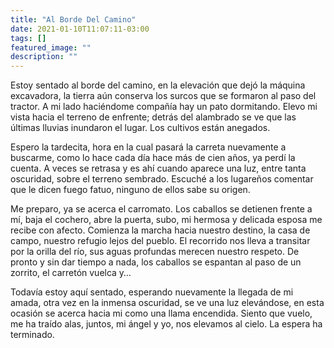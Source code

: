 ```yaml
---
title: "Al Borde Del Camino"
date: 2021-01-10T11:07:11-03:00
tags: []
featured_image: ""
description: ""
---
```

Estoy sentado al borde del camino, en la elevación que dejó la máquina excavadora, la tierra aún conserva los surcos que se formaron al paso del tractor. A mi lado haciéndome compañía hay un pato dormitando. Elevo mi vista hacia el terreno de enfrente; detrás del alambrado se ve que las últimas lluvias inundaron el lugar. Los cultivos están anegados.

Espero la tardecita, hora en la cual pasará la carreta nuevamente a buscarme, como lo hace cada día hace más de cien años, ya perdí la cuenta. A veces se retrasa y es ahí cuando aparece una luz, entre tanta oscuridad, sobre el terreno sembrado. Escuché a los lugareños comentar que le dicen fuego fatuo, ninguno de ellos sabe su origen.

Me preparo, ya se acerca el carromato. Los caballos se detienen frente a mí, baja el cochero, abre la puerta, subo, mi hermosa y delicada esposa me recibe con afecto. Comienza la marcha hacia nuestro destino, la casa de campo, nuestro refugio lejos del pueblo. El recorrido nos lleva a transitar por la orilla del río, sus aguas profundas merecen nuestro respeto. De pronto y sin dar tiempo a nada, los caballos se espantan al paso de un zorrito, el carretón vuelca y…

Todavía estoy aquí sentado, esperando nuevamente la llegada de mi amada, otra vez en la inmensa oscuridad, se ve una luz elevándose, en esta ocasión se acerca hacia mi como una llama encendida. Siento que vuelo, me ha traído alas, juntos, mi ángel y yo, nos elevamos al cielo. La espera ha terminado.